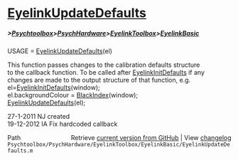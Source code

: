 # [EyelinkUpdateDefaults](EyelinkUpdateDefaults)
##### >[Psychtoolbox](Psychtoolbox)>[PsychHardware](PsychHardware)>[EyelinkToolbox](EyelinkToolbox)>[EyelinkBasic](EyelinkBasic)

USAGE = [EyelinkUpdateDefaults](EyelinkUpdateDefaults)(el)   
  
This function passes changes to the calibration defaults structure  
to the callback function. To be called after [EyelinkInitDefaults](EyelinkInitDefaults) if any  
changes are made to the output structure of that function, e.g.  
   el=[EyelinkInitDefaults](EyelinkInitDefaults)(window);  
   el.backgroundColour = [BlackIndex](BlackIndex)(window);  
   [EyelinkUpdateDefaults](EyelinkUpdateDefaults)(el);  
  
27-1-2011 NJ created   
19-12-2012 IA Fix hardcoded callback   




<div class="code_header" style="text-align:right;">
  <span style="float:left;">Path&nbsp;&nbsp;</span> <span class="counter">Retrieve <a href=
  "https://raw.github.com/Psychtoolbox-3/Psychtoolbox-3/beta/Psychtoolbox/PsychHardware/EyelinkToolbox/EyelinkBasic/EyelinkUpdateDefaults.m">current version from GitHub</a> | View <a href=
  "https://github.com/Psychtoolbox-3/Psychtoolbox-3/commits/beta/Psychtoolbox/PsychHardware/EyelinkToolbox/EyelinkBasic/EyelinkUpdateDefaults.m">changelog</a></span>
</div>
<div class="code">
  <code>Psychtoolbox/PsychHardware/EyelinkToolbox/EyelinkBasic/EyelinkUpdateDefaults.m</code>
</div>

